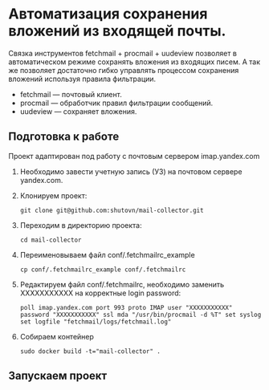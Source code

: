 # Автоматизация сохранения вложений из входящей почты.
Связка инструментов fetchmail + procmail + uudeview позволяет в автоматическом режиме сохранять вложения из входящих писем. А так же позволяет достаточно гибко управлять процессом сохранения вложений используя правила фильтрации.
+ fetchmail — почтовый клиент.
+ procmail — обработчик правил фильтрации сообщений.
+ uudeview — сохраняет вложения.

## Подготовка к работе
Проект адаптирован под работу с почтовым сервером imap.yandex.com
1. Необходимо завести учетную запись (УЗ) на почтовом сервере yandex.com.
2. Клонируем проект:

    `git clone git@github.com:shutovn/mail-collector.git`
3. Переходим в директорию проекта:

    `cd mail-collector`
4. Переименовываем файл conf/.fetchmailrc_example

    `cp conf/.fetchmailrc_example conf/.fetchmailrc`
5. Редактируем файл conf/.fetchmailrc, необходимо заменить XXXXXXXXXXX на корректные login password:

    `poll imap.yandex.com
      port 993
      proto IMAP
      user "XXXXXXXXXXX"
      password "XXXXXXXXXXX"
      ssl
      mda "/usr/bin/procmail -d %T"
      set syslog set logfile "fetchmail/logs/fetchmail.log"`

6. Собираем контейнер

    `sudo docker build -t="mail-collector" .`

## Запускаем проект
